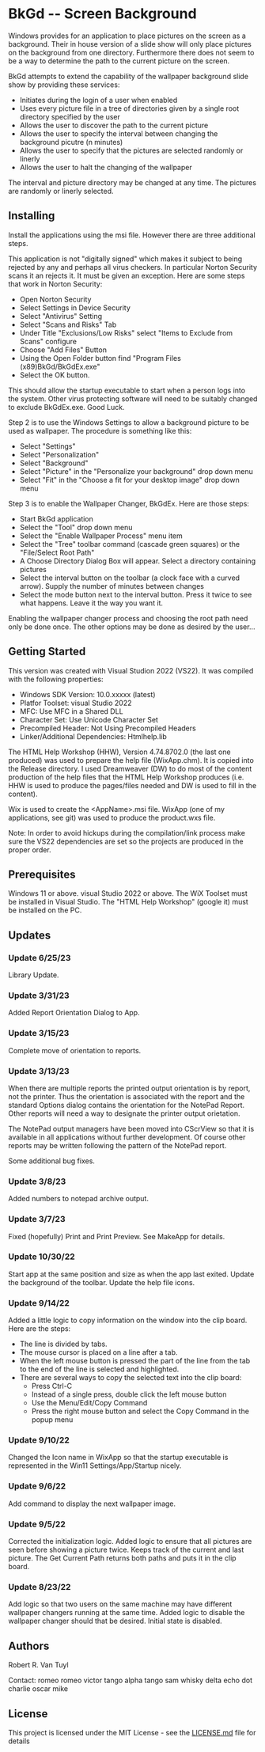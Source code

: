# BkGd -- Screen Background

Windows provides for an application to place pictures on the screen as a background.
Their in house version of a slide show will only place pictures on the background from
one directory. Furthermore there does not seem to be a way to determine the path to the
current picture on the screen.

BkGd attempts to extend the capability of the wallpaper background slide show by providing
these services:

  - Initiates during the login of a user when enabled
  - Uses every picture file in a tree of directories given by a single root directory specified by the user
  - Allows the user to discover the path to the current picture
  - Allows the user to specify the interval between changing the background picutre (n minutes)
  - Allows the user to specify that the pictures are selected randomly or linerly
  - Allows the user to halt the changing of the wallpaper

The interval and picture directory may be changed at any time. The pictures are
randomly or linerly selected.

## Installing

Install the applications using the msi file.  However there are three additional steps.

This application is not "digitally signed" which makes it subject to being rejected by any and perhaps
all virus checkers.  In particular Norton Security scans it an rejects it.  It must be given an
exception.  Here are some steps that work in Norton Security:

  - Open Norton Security
  - Select Settings in Device Security
  - Select "Antivirus" Setting
  - Select "Scans and Risks" Tab
  - Under Title "Exclusions/Low Risks" select "Items to Exclude from Scans" configure
  - Choose "Add Files" Button
  - Using the Open Folder button find "Program Files (x89)BkGd/BkGdEx.exe"
  - Select the OK button.

This should allow the startup executable to start when a person logs into the system.  Other virus
protecting software will need to be suitably changed to exclude BkGdEx.exe.  Good Luck.

Step 2 is to use the Windows Settings to allow a background picture to be used as wallpaper.
The procedure is something like this:

  - Select "Settings"
  - Select "Personalization"
  - Select "Background"
  - Select "Picture" in the "Personalize your background" drop down menu
  - Select "Fit" in the "Choose a fit for your desktop image" drop down menu

Step 3 is to enable the Wallpaper Changer, BkGdEx.  Here are those steps:

  - Start BkGd application
  - Select the "Tool" drop down menu
  - Select the "Enable Wallpaper Process" menu item
  - Select the "Tree" toolbar command (cascade green squares) or the "File/Select Root Path"
  - A Choose Directory Dialog Box will appear.  Select a directory containing pictures
  - Select the interval button on the toolbar (a clock face with a curved arrow).  Supply the
number of minutes between changes
  - Select the mode button next to the interval button.  Press it twice to see what happens.  Leave it
the way you want it.

Enabling the wallpaper changer process and choosing the root path need only be done once.  The other
options may be done as desired by the user...

## Getting Started

This version was created with Visual Studion 2022 (VS22).  It was compiled with the following properties:
  - Windows SDK Version: 10.0.xxxxx (latest)
  - Platfor Toolset: visual Studio 2022
  - MFC: Use MFC in a Shared DLL
  - Character Set:  Use Unicode Character Set
  - Precompiled Header:  Not Using Precompiled Headers
  - Linker/Additional Dependencies:  Htmlhelp.lib

The HTML Help Workshop (HHW), Version 4.74.8702.0 (the last one produced) was used to prepare the help
file (WixApp.chm).  It is
copied into the Release directory.  I used Dreamweaver (DW) to do most of the content production of the
help files that the HTML Help Workshop produces (i.e. HHW is used to produce the pages/files needed
and DW is used to fill in the content).

Wix is used to create the &lt;AppName&gt;.msi file.  WixApp (one of my applications, see git) was used
to produce the product.wxs file.

Note:  In order to avoid hickups during the compilation/link process make sure the VS22 dependencies are
set so the projects are produced in the proper order.

## Prerequisites

Windows 11 or above.  visual Studio 2022 or above.  The WiX Toolset must be installed in Visual Studio.
The "HTML Help Workshop" (google it) must be installed on the PC.

## Updates

### Update 6/25/23

Library Update.

### Update 3/31/23

Added Report Orientation Dialog to App.

### Update 3/15/23

Complete move of orientation to reports.

### Update 3/13/23

When there are multiple reports the printed output orientation is by report, not the printer.  Thus the
orientation is associated with the report and the standard Options dialog contains the orientation for the
NotePad Report.  Other reports will need a way to designate the printer output orietation.

The NotePad output managers have been moved into CScrView so that it is available in all applications
without further development.  Of course other reports may be written following the pattern of the NotePad
report.

Some additional bug fixes.

### Update 3/8/23

Added numbers to notepad archive output.

### Update 3/7/23

Fixed (hopefully) Print and Print Preview.  See MakeApp for details.

### Update 10/30/22

Start app at the same position and size as when the app last exited.  Update the background of the
toolbar.  Update the help file icons.

### Update 9/14/22

Added a little logic to copy information on the window into the clip board.  Here are the steps:

  - The line is divided by tabs.
  - The mouse cursor is placed on a line after a tab.
  - When the left mouse button is pressed the part of the line from the tab to the end of the line is
selected and highlighted.
  - There are several ways to copy the selected text into the clip board:
    * Press Ctrl-C
    * Instead of a single press, double click the left mouse button
    * Use the Menu/Edit/Copy Command
    * Press the right mouse button and select the Copy Command in the popup menu

### Update 9/10/22

Changed the Icon name in WixApp so that the startup executable is represented in the Win11
Settings/App/Startup nicely.

### Update 9/6/22

Add command to display the next wallpaper image.

### Update 9/5/22

Corrected the initialization logic.  Added logic to ensure that all pictures are seen before showing a
picture twice.  Keeps track of the current and last picture.  The Get Current Path returns both paths
and puts it in the clip board.

### Update 8/23/22

Add logic so that two users on the same machine may have different wallpaper changers running at the same
time.  Added logic to disable the wallpaper changer should that be desired.  Initial state is disabled.

## Authors

Robert R. Van Tuyl

Contact:  romeo romeo victor tango alpha tango sam whisky delta echo dot charlie oscar mike

## License

This project is licensed under the MIT License - see the [LICENSE.md](LICENSE.md) file for details

